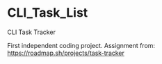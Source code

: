 # CLI_Task_List
CLI Task Tracker

First independent coding project. Assignment from: https://roadmap.sh/projects/task-tracker
